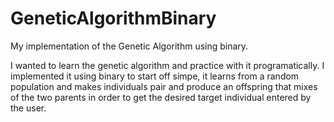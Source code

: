 # GeneticAlgorithmBinary
My implementation of the Genetic Algorithm using binary.

I wanted to learn the genetic algorithm and practice with it programatically. I implemented it using binary to start off
simpe, it learns from a random population and makes individuals pair and produce an offspring that mixes of the two parents
in order to get the desired target individual entered by the user.
